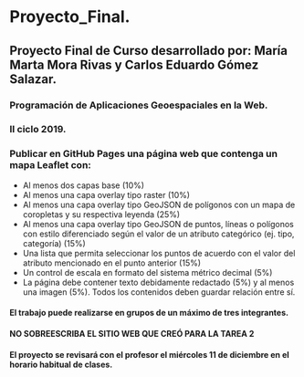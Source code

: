 # Proyecto_Final.

## Proyecto Final de Curso desarrollado por: María Marta Mora Rivas y Carlos Eduardo Gómez Salazar.

### Programación de Aplicaciones Geoespaciales en la Web.

### II ciclo 2019.

### Publicar en GitHub Pages una página web que contenga un mapa Leaflet con:

 * Al menos dos capas base (10%)
 * Al menos una capa overlay tipo raster (10%)
 * Al menos una capa overlay tipo GeoJSON de polígonos con un mapa de coropletas y su respectiva leyenda (25%)
 * Al menos una capa overlay tipo GeoJSON de puntos, líneas o polígonos con estilo diferenciado según el valor de un atributo categórico      (ej. tipo, categoría) (15%)
 * Una lista que permita seleccionar los puntos de acuerdo con el valor del atributo mencionado en el punto anterior (15%)
 * Un control de escala en formato del sistema métrico decimal (5%)
 * La página debe contener texto debidamente redactado (5%) y al menos una imagen (5%). Todos los contenidos deben guardar relación entre    sí.

#### El trabajo puede realizarse en grupos de un máximo de tres integrantes.

#### NO SOBREESCRIBA EL SITIO WEB QUE CREÓ PARA LA TAREA 2

#### El proyecto se revisará con el profesor el miércoles 11 de diciembre en el horario habitual de clases.

